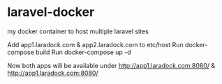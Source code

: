 # laravel-docker
my docker container to host multiple laravel sites

Add app1.laradock.com & app2.laradock.com to etc/host
Run docker-compose build
Run docker-compose up -d

Now both apps will be available under http://app1.laradock.com:8080/ & http://app1.laradock.com:8080/
